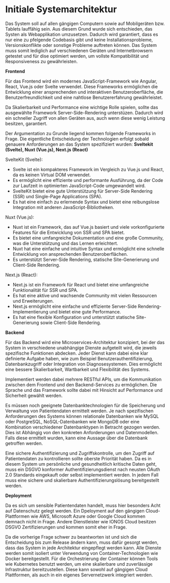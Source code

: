 # Initiale Systemarchitektur

Das System soll auf allen gängigen Computern sowie auf Mobilgeräten bzw. Tablets lauffähig sein. Aus diesem Grund wurde sich entschieden, das Systen als Webapplikation umzusetzen. Dadurch wird garantiert, dass es nur eine zu pfelgende Codebasis gibt und keine Installationsprobleme, Versionskonflikte oder sonstige Probleme auftreten können. Das System muss somit lediglich auf verschiedenen Geräten und Internetbrowsern getestet und für dise optimiert werden, um vollste Kompatibilität und Responsiveness zu gewährleisten.

**Frontend**

Für das Frontend wird ein modernes JavaScript-Framework wie Angular, React, Vue.js oder Svelte verwendet. Diese Frameworks ermöglichen die Entwicklung einer ansprechenden und interaktiven Benutzeroberfläche, die Benutzerfreundlichkeit und eine nahtlose Benutzererfahrung gewährleistet.

Da Skalierbarkeit und Performance eine wichtige Rolle spielen, sollte das ausgewählte Framework Server-Side-Rendering unterstüzen. Dadurch wird ein schneller Zugriff von allen Geräten aus, auch wenn diese wenig Leistung besitzen, garantiert.

Der Argumentation zu Grunde liegend kommen folgende Frameworks in Frage. Die eigentliche Entscheidung der Technologien erfolgt sobald genauere Anforderungen an das System spezifiziert wurden: **Sveltekit (Svelte), Nuxt (Vue.js), Next.js (React)**

SvelteKit (Svelte):

- Svelte ist ein kompakteres Framework im Vergleich zu Vue.js und React, da es keinen Virtual DOM verwendet.
- Es ermöglicht eine effiziente und performante Ausführung, da der Code zur Laufzeit in optimierten JavaScript-Code umgewandelt wird.
- SvelteKit bietet eine gute Unterstützung für Server-Side Rendering (SSR) und Single-Page Applications (SPA).
- Es hat eine einfach zu erlernende Syntax und bietet eine reibungslose Integration mit anderen JavaScript-Bibliotheken.

Nuxt (Vue.js):

- Nuxt ist ein Framework, das auf Vue.js basiert und viele vorkonfigurierte Features für die Entwicklung von SSR und SPA bietet.
- Es bietet eine umfangreiche Dokumentation und eine große Community, was die Unterstützung und das Lernen erleichtert.
- Nuxt hat eine einfache und intuitive Syntax und ermöglicht eine schnelle Entwicklung von ansprechenden Benutzeroberflächen.
- Es unterstützt Server-Side Rendering, statische Site-Generierung und Client-Side Rendering.

Next.js (React):

- Next.js ist ein Framework für React und bietet eine umfangreiche Funktionalität für SSR und SPA.
- Es hat eine aktive und wachsende Community mit vielen Ressourcen und Erweiterungen.
- Next.js ermöglicht eine einfache und effiziente Server-Side Rendering-Implementierung und bietet eine gute Performance.
- Es hat eine flexible Konfiguration und unterstützt statische Site-Generierung sowie Client-Side Rendering.

**Backend**

Für das Backend wird eine Microservices-Architektur konzipiert, bei der das System in verschiedene unabhängige Dienste aufgeteilt wird, die jeweils spezifische Funktionen abdecken. Jeder Dienst kann dabei eine klar definierte Aufgabe haben, wie zum Beispiel Benutzerauthentifizierung, Datenbankzugriff oder Integration von Diagnosesystemen. Dies ermöglicht eine bessere Skalierbarkeit, Wartbarkeit und Flexibilität des Systems.

Implementiert werden dabei mehrere RESTful APIs, um die Kommunikation zwischen dem Frontend und den Backend-Services zu ermöglichen. Die Sprache und das Framework sollte dabei mit Hinsicht auf Performance und Sicherheit gewählt werden.

Es müssen noch geeignete Datenbanktechnologien für die Speicherung und Verwaltung von Patientendaten ermittelt werden. Je nach spezifischen Anforderungen des Systems können relationale Datenbanken wie MySQL oder PostgreSQL, NoSQL-Datenbanken wie MongoDB oder eine Kombination verschiedener Datenbanktypen in Betracht gezogen werden. Dies ist Abhängig von den konkreten Anforderungen und Datenmodellen. Falls diese ermittelt wurden, kann eine Aussage über die Datenbank getroffen werden.

Eine sichere Authentifizierung und Zugriffskontrolle, um den Zugriff auf Patientendaten zu kontrollieren sollte oberste Priorität haben. Da es in diesem System um persönliche und gesundheitlich kritische Daten geht, muss ein DSGVO konformer Authentifizierungsdienst nach neusten OAuth 2.0 Standards eingekauft oder selbst implementiert werden. In jedem Fall muss eine sichere und skalierbare Authentifizierungslösung bereitgestellt werden.

**Deployment**

Da es sich um sensible Patientendaten handelt, muss hier besonders Acht auf Datenschutz gelegt werden. Ein Dpeloyment auf den gängigen Cloud-Plattformen wie AWS, Microsoft Azure oder Google Cloud kommen demnach nicht in Frage. Andere Dienstleister wie IONOS Cloud besitzen DSGVO Zertifizierungen und kommen somit eher in Frage.

Da die vorherige Frage schwer zu beantworten ist und sich die Entscheidung bis zum Release ändern kann, muss dafür gesorgt werden, dass das System in jede Architektur eingepflegt werden kann. Alle Dienste werden somit isoliert unter Verwendung von Container-Technologien wie Docker bereitgestellt. Für die Orchestrierung der Container können Tools wie Kubernetes benutzt werden, um eine skalierbare und zuverlässige Infrastruktur bereitzustellen. Diese kann sowohl auf gängigen Cloud Plattformen, als auch in ein eigenes Servernetzwerk integriert werden.